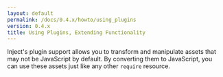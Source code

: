 ```yaml
---
layout: default
permalink: /docs/0.4.x/howto/using_plugins
version: 0.4.x
title: Using Plugins, Extending Functionality
---
```


Inject's plugin support allows you to transform and manipulate assets that may not be JavaScript by default. By converting them to JavaScript, you can use these assets just like any other `require` resource.